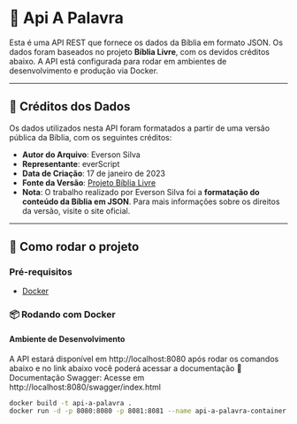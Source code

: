 # 📖 Api A Palavra

Esta é uma API REST que fornece os dados da Bíblia em formato JSON. Os dados foram baseados no projeto **Bíblia Livre**, com os devidos créditos abaixo. A API está configurada para rodar em ambientes de desenvolvimento e produção via Docker.

---

## 🧾 Créditos dos Dados

Os dados utilizados nesta API foram formatados a partir de uma versão pública da Bíblia, com os seguintes créditos:

- **Autor do Arquivo**: Everson Silva  
- **Representante**: everScript  
- **Data de Criação**: 17 de janeiro de 2023  
- **Fonte da Versão**: [Projeto Bíblia Livre](https://sites.google.com/site/biblialivre)  
- **Nota**: O trabalho realizado por Everson Silva foi a **formatação do conteúdo da Bíblia em JSON**. Para mais informações sobre os direitos da versão, visite o site oficial.

---

## 🚀 Como rodar o projeto

### Pré-requisitos

- [Docker](https://www.docker.com/)

### 📦 Rodando com Docker

#### Ambiente de Desenvolvimento

A API estará disponível em http://localhost:8080 após rodar os comandos abaixo e no link abaixo você poderá acessar a documentação
📘 Documentação Swagger: Acesse em http://localhost:8080/swagger/index.html

```bash
docker build -t api-a-palavra .
docker run -d -p 8080:8080 -p 8081:8081 --name api-a-palavra-container api-a-palavra


